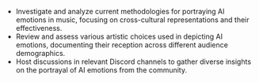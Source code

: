 - Investigate and analyze current methodologies for portraying AI emotions in music, focusing on cross-cultural representations and their effectiveness.
- Review and assess various artistic choices used in depicting AI emotions, documenting their reception across different audience demographics.
- Host discussions in relevant Discord channels to gather diverse insights on the portrayal of AI emotions from the community.